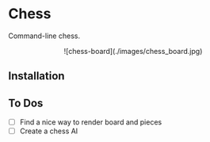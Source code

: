 # Chess 

Command-line chess.

<center>
  ![chess-board](./images/chess_board.jpg)
</center>

## Installation

## To Dos

- [ ] Find a nice way to render board and pieces 
- [ ] Create a chess AI
